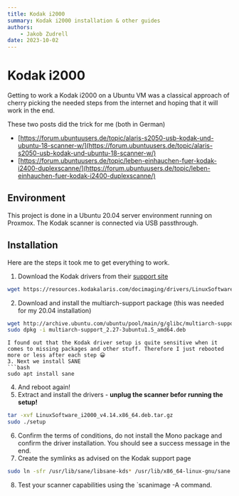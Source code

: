 ```yaml
---
title: Kodak i2000
summary: Kodak i2000 installation & other guides
authors:
    - Jakob Zudrell
date: 2023-10-02
---
```

# Kodak i2000
Getting to work a Kodak i2000 on a Ubuntu VM was a classical approach of cherry picking the needed steps from the internet and hoping that it will work in the end.

These two posts did the trick for me (both in German)

* [https://forum.ubuntuusers.de/topic/alaris-s2050-usb-kodak-und-ubuntu-18-scanner-w/](https://forum.ubuntuusers.de/topic/alaris-s2050-usb-kodak-und-ubuntu-18-scanner-w/)
* [https://forum.ubuntuusers.de/topic/leben-einhauchen-fuer-kodak-i2400-duplexscanne/](https://forum.ubuntuusers.de/topic/leben-einhauchen-fuer-kodak-i2400-duplexscanne/)

## Environment
This project is done in a Ubuntu 20.04 server environment running on Proxmox. The Kodak scanner is connected via USB passthrough. 

## Installation
Here are the steps it took me to get everything to work.

1. Download the Kodak drivers from their [support site](https://support.alarisworld.com/en-us/i2400-scanner#Software)
```bash
wget https://resources.kodakalaris.com/docimaging/drivers/LinuxSoftware_i2000_v4.14.x86_64.deb.tar.gz
```
2. Download and install the multiarch-support package (this was needed for my 20.04 installation)
```bash
wget http://archive.ubuntu.com/ubuntu/pool/main/g/glibc/multiarch-support_2.27-3ubuntu1.5_amd64.deb
sudo dpkg -i multiarch-support_2.27-3ubuntu1.5_amd64.deb
````
```
I found out that the Kodak driver setup is quite sensitive when it comes to missing packages and other stuff. Therefore I just rebooted more or less after each step 😀
3. Next we install SANE
```bash
sudo apt install sane
```
4. And reboot again!
5. Extract and install the drivers - **unplug the scanner befor running the setup!**
```bash
tar -xvf LinuxSoftware_i2000_v4.14.x86_64.deb.tar.gz
sudo ./setup
```
6. Confirm the terms of conditions, do not install the Mono package and confirm the driver installation. You should see a success message in the end.
7. Create the symlinks as advised on the Kodak support page
```bash
sudo ln -sfr /usr/lib/sane/libsane-kds* /usr/lib/x86_64-linux-gnu/sane
```
8. Test your scanner capabilities using the `scanimage -A command.